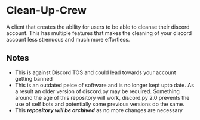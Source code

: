 # Clean-Up-Crew
A client that creates the ability for users to be able to cleanse their discord account. This has multiple features that makes the cleaning of your discord account less strenuous and much more effortless.

## Notes
- This is against Discord TOS and could lead towards your account getting banned
- This is an outdated peice of software and is no longer kept upto date. As a result an older version of discord.py may be required. Something around the age of this repository will work, discord.py 2.0 prevents the use of self bots and potentially some previous versions do the same.
- This ***repository will be archived*** as no more changes are necessary
